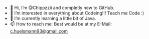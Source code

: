 - 👋 Hi, I’m @Chippzzii and completly new to GitHub.
- 👀 I’m interested in everything about Codeing!!! Teach me Code :)
- 🌱 I’m currently learning a little bit of Java.
- 📫 How to reach me: Best would be at my E-Mail: c.huelsmann93@gmail.com

<!---
Chippzzii/Chippzzii is a ✨ special ✨ repository because its `README.md` (this file) appears on your GitHub profile.
You can click the Preview link to take a look at your changes.
--->
